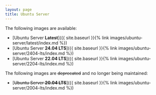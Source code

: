 ```yaml
---
layout: page
title: Ubuntu Server
---
```


The following images are available:

- [Ubuntu Server **Latest**]({{ site.baseurl }}{% link images/ubuntu-server/latest/index.md %})
- [Ubuntu Server **24.04 LTS**]({{ site.baseurl }}{% link images/ubuntu-server/2404-lts/index.md %})
- [Ubuntu Server **22.04 LTS**]({{ site.baseurl }}{% link images/ubuntu-server/2204-lts/index.md %})

The following images are ~~deprecated~~ and no longer being maintained:

- [~~Ubuntu Server **20.04 LTS**~~]({{ site.baseurl }}{% link images/ubuntu-server/2004-lts/index.md %})
